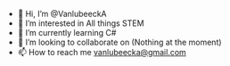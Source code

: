 - 👋 Hi, I’m @VanlubeeckA
- 👀 I’m interested in All things STEM
- 🌱 I’m currently learning C#
- 💞️ I’m looking to collaborate on (Nothing at the moment)
- 📫 How to reach me vanlubeecka@gmail.com

<!---
VanlubeeckA/VanlubeeckA is a ✨ special ✨ repository because its `README.md` (this file) appears on your GitHub profile.
You can click the Preview link to take a look at your changes.
--->
